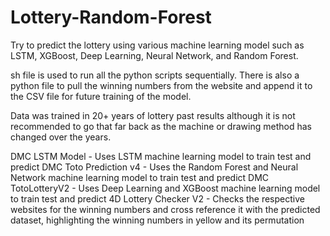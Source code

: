 # Lottery-Random-Forest
Try to predict the lottery using various machine learning model such as LSTM, XGBoost, Deep Learning, Neural Network, and Random Forest.

sh file is used to run all the python scripts sequentially. 
There is also a python file to pull the winning numbers from the website and append it to the CSV file for future training of the model. 

Data was trained in 20+ years of lottery past results although it is not recommended to go that far back as the machine or drawing method has changed over the years. 

DMC LSTM Model - Uses LSTM machine learning model to train test and predict
DMC Toto Prediction v4 - Uses the Random Forest and Neural Network machine learning model to train test and predict 
DMC TotoLotteryV2 - Uses Deep Learning and XGBoost machine learning model to train test and predict
4D Lottery Checker V2 - Checks the respective websites for the winning numbers and cross reference it with the predicted dataset, highlighting the winning numbers in yellow and its permutation

